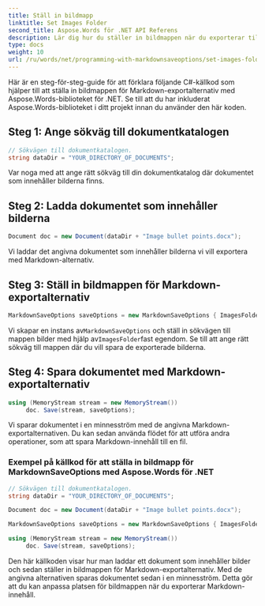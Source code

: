 ```yaml
---
title: Ställ in bildmapp
linktitle: Set Images Folder
second_title: Aspose.Words för .NET API Referens
description: Lär dig hur du ställer in bildmappen när du exporterar till Markdown med Aspose.Words för .NET. Anpassa placeringen av bilder för bättre organisation och integration.
type: docs
weight: 10
url: /ru/words/net/programming-with-markdownsaveoptions/set-images-folder/
---
```


Här är en steg-för-steg-guide för att förklara följande C#-källkod som hjälper till att ställa in bildmappen för Markdown-exportalternativ med Aspose.Words-biblioteket för .NET. Se till att du har inkluderat Aspose.Words-biblioteket i ditt projekt innan du använder den här koden.

## Steg 1: Ange sökväg till dokumentkatalogen

```csharp
// Sökvägen till dokumentkatalogen.
string dataDir = "YOUR_DIRECTORY_OF_DOCUMENTS";
```

Var noga med att ange rätt sökväg till din dokumentkatalog där dokumentet som innehåller bilderna finns.

## Steg 2: Ladda dokumentet som innehåller bilderna

```csharp
Document doc = new Document(dataDir + "Image bullet points.docx");
```

Vi laddar det angivna dokumentet som innehåller bilderna vi vill exportera med Markdown-alternativ.

## Steg 3: Ställ in bildmappen för Markdown-exportalternativ

```csharp
MarkdownSaveOptions saveOptions = new MarkdownSaveOptions { ImagesFolder = dataDir + "Images" };
```

 Vi skapar en instans av`MarkdownSaveOptions` och ställ in sökvägen till mappen bilder med hjälp av`ImagesFolder`fast egendom. Se till att ange rätt sökväg till mappen där du vill spara de exporterade bilderna.

## Steg 4: Spara dokumentet med Markdown-exportalternativ

```csharp
using (MemoryStream stream = new MemoryStream())
     doc. Save(stream, saveOptions);
```

Vi sparar dokumentet i en minnesström med de angivna Markdown-exportalternativen. Du kan sedan använda flödet för att utföra andra operationer, som att spara Markdown-innehåll till en fil.

### Exempel på källkod för att ställa in bildmapp för MarkdownSaveOptions med Aspose.Words för .NET

```csharp
// Sökvägen till dokumentkatalogen.
string dataDir = "YOUR_DIRECTORY_OF_DOCUMENTS";

Document doc = new Document(dataDir + "Image bullet points.docx");

MarkdownSaveOptions saveOptions = new MarkdownSaveOptions { ImagesFolder = dataDir + "Images" };

using (MemoryStream stream = new MemoryStream())
     doc. Save(stream, saveOptions);
```

Den här källkoden visar hur man laddar ett dokument som innehåller bilder och sedan ställer in bildmappen för Markdown-exportalternativ. Med de angivna alternativen sparas dokumentet sedan i en minnesström. Detta gör att du kan anpassa platsen för bildmappen när du exporterar Markdown-innehåll.